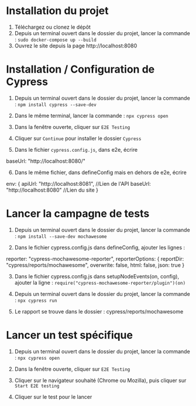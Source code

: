 # Installation du projet
1. Téléchargez ou clonez le dépôt
2. Depuis un terminal ouvert dans le dossier du projet, lancer la commande : `sudo docker-compose up --build`
3. Ouvrez le site depuis la page http://localhost:8080 

# Installation / Configuration de Cypress
1. Depuis un terminal ouvert dans le dossier du projet, lancer la commande : `npm install cypress --save-dev`

2. Dans le même terminal, lancer la commande : `npx cypress open`

3. Dans la fenêtre ouverte, cliquer sur `E2E Testing` 

4. Cliquer sur `Continue` pour installer le dossier `Cypress`

5. Dans le fichier `cypress.config.js`, dans e2e, écrire 

baseUrl: "http://localhost:8080/"

6. Dans le même fichier, dans defineConfig mais en dehors de e2e, écrire

env: {
apiUrl: "http://localhost:8081", //Lien de l'API
baseUrl: "http://localhost:8080" //Lien du site
}

# Lancer la campagne de tests

1. Depuis un terminal ouvert dans le dossier du projet, lancer la commande : `npm install --save-dev mochawesome`

2. Dans le fichier cypress.config.js dans defineConfig, ajouter les lignes : 

reporter: "cypress-mochawesome-reporter",
reporterOptions: {
reportDir: "cypress/reports/mochawesome",
overwrite: false,
html: false,
json: true
}

3. Dans le fichier cypress.config.js dans setupNodeEvents(on, config), ajouter la ligne : `require("cypress-mochawesome-reporter/plugin")(on)`

4. Depuis un terminal ouvert dans le dossier du projet, lancer la commande : `npx cypress run`

5. Le rapport se trouve dans le dossier : cypress/reports/mochawesome

# Lancer un test spécifique

1. Depuis un terminal ouvert dans le dossier du projet, lancer la commande : `npx cypress open`

2. Dans la fenêtre ouverte, cliquer sur `E2E Testing` 

3. Cliquer sur le navigateur souhaité (Chrome ou Mozilla), puis cliquer sur `Start E2E testing`

4. Cliquer sur le test pour le lancer



